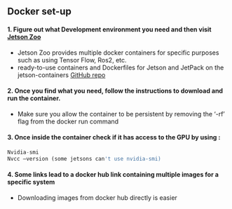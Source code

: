 
## Docker set-up
#### 1. Figure out what Development environment you need and then visit [Jetson Zoo](https://elinux.org/Jetson_Zoo#ROS)
- Jetson Zoo provides multiple docker containers for specific purposes such as using Tensor Flow, Ros2, etc.
- ready-to-use containers and Dockerfiles for Jetson and JetPack on the jetson-containers [GitHub repo](https://github.com/dusty-nv/jetson-containers)

#### 2. Once you find what you need, follow the instructions to download and run the container.
- Make sure you allow the container to be persistent by removing the ‘-rf’ flag from the docker run command
  
#### 3. Once inside the container check if it has access to the GPU by using :
  
  ```python
  Nvidia-smi
  Nvcc –version (some jetsons can't use nvidia-smi)
  ```

#### 4. Some links lead to a docker hub link containing multiple images for a specific system
   - Downloading images from docker hub directly is easier	


